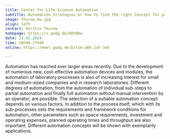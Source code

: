 ```yaml
---
title: Center for Life-Science Automation
subtitle: Automation Strategies or how to find the right Concept for your Automation Project?
image: thurow_bw.jpg
align: left
contact: Kerstin Thurow
homepage: https://s.gwdg.de/HOtQHa
date: 21.02.2024
time: 16h00-17h00
online: https://meet.gwdg.de/b/tim-a0k-2vh-3m5

---
```


Automation has reached ever larger areas recently. Due to the development of numerous new, 
cost-effective automation devices and modules, the automation of laboratory processes is 
also of increasing interest for small and medium-sized companies and in research laboratories. 
Different degrees of automation, from the automation of individual sub-steps to partial automation 
and finally full automation without manual intervention by an operator, are possible. 
The selection of a suitable automation concept depends on various factors. 
In addition to the process itself, which with its sub-processes sets the requirements and 
framework conditions for automation, other parameters such as space requirements, investment 
and operating expenses, planned operating times and throughput are also important.
Different automation concepts will be shown with exemplarily applications. 
